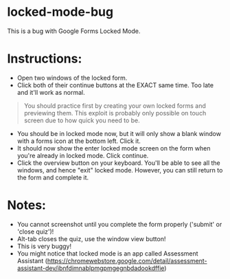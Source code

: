 # locked-mode-bug
This is a bug with Google Forms Locked Mode.

# Instructions:
- Open two windows of the locked form.
- Click both of their continue buttons at the EXACT same time. Too late and it'll work as normal.
>You should practice first by creating your own locked forms and previewing them.
>This exploit is probably only possible on touch screen due to how quick you need to be.
- You should be in locked mode now, but it will only show a blank window with a forms icon at the bottom left. Click it.
- It should now show the enter locked mode screen on the form when you're already in locked mode. Click continue.
- Click the overview button on your keyboard. You'll be able to see all the windows, and hence "exit" locked mode. However, you can still return to the form and complete it.

# Notes:
- You cannot screenshot until you complete the form properly ('submit' or 'close quiz')!
- Alt-tab closes the quiz, use the window view button!
- This is very buggy!
- You might notice that locked mode is an app called Assessment Assistant (https://chromewebstore.google.com/detail/assessment-assistant-dev/ibnfdimnablpmgpmgegnbdadookdffie)
